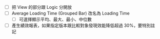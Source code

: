 - [ ] 把 View 的部分跟 Logic 分開放
- [ ] Average Loading Time (Grouped Bar) 改名為 Loading Time
  - [ ] 可選擇顯示平均、最大、最小、中位數
- [ ] 產生績效報表，如果指定版本跟比較對象發現效能降低超過 30%，要特別註記